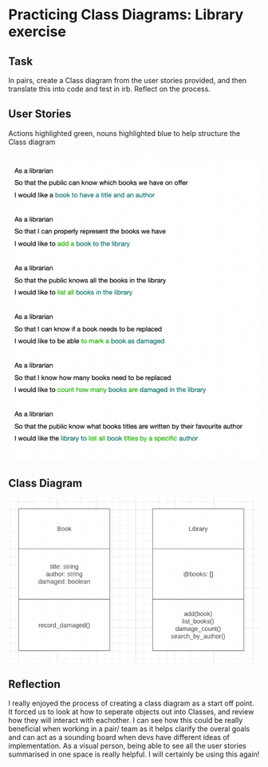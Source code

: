 # Practicing Class Diagrams: Library exercise

## Task

 In pairs, create a Class diagram from the user stories provided, and then translate this into code and test in irb. Reflect on the process.

## User Stories

Actions highlighted green, nouns highlighted blue to help structure the Class diagram

![user stories with highlighted text](./images/library_user_stories.png)

## Class Diagram

![class diagram for library exercise](./images/library_class_diagrams.png)

## Reflection

I really enjoyed the process of creating a class diagram as a start off point. It forced us to look at how to seperate objects out into Classes, and review how they will interact with eachother. I can see how this could be really beneficial when working in a pair/ team as it helps clarify the overal goals and can act as a sounding board when devs have different ideas of implementation. As a visual person, being able to see all the user stories summarised in one space is really helpful. I will certainly be using this again!